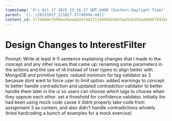 ```yaml
---
timestamp: 'Fri Oct 17 2025 22:16:27 GMT-0400 (Eastern Daylight Time)'
parent: '[[../20251017_221627.5774099e.md]]'
content_id: 5774099e7b990afbea4d2874817134498924025ae91b45ba498697843abc79fd
---
```


# Design Changes to InterestFilter

Prompt: Write at least 4-5 sentence explaining changes that I made to the concept and any other issues that came up: renaming some parameters in the actions and the use of Id instead of User types to align better with MongoDB and primitive types. redued minimum for tag validator as 3 because dont want to force user to limit option. added warnings to concept to better handle contradiction and updated contradction validator to better handle them later in the ui so users can choose which tags to choose when they oppsoe each other. set a threshold for confidence validator. initially llm had been using mock code cause it didnt properly take code from assignment 3 as context, and also didn't handle contradictions wholely (tried hardcoding a bunch of examples for a mock exercise)
